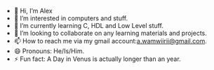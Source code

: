 - 👋 Hi, I’m Alex
- 👀 I’m interested in computers and stuff.
- 🌱 I’m currently learning C, HDL and Low Level stuff.
- 💞️ I’m looking to collaborate on any learning materials and projects.
- 📫 How to reach me via my gmail account:a.wamwiirii@gmail.com.
- 😄 Pronouns: He/Is/Him.
- ⚡ Fun fact: A Day in Venus is actually longer than an year.

<!---
wamwirii/wamwirii is a ✨ special ✨ repository because its `README.md` (this file) appears on your GitHub profile.
You can click the Preview link to take a look at your changes.
--->
